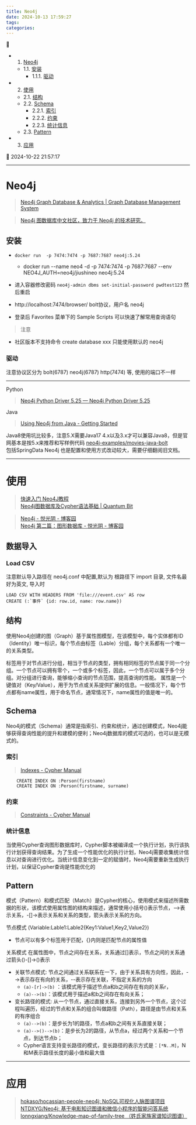 ```yaml
---
title: Neo4j
date: 2024-10-13 17:59:27
tags: 
categories: 
---
```


💠

- 1. [Neo4j](#neo4j)
    - 1.1. [安装](#安装)
        - 1.1.1. [驱动](#驱动)
- 2. [使用](#使用)
    - 2.1. [结构](#结构)
    - 2.2. [Schema](#schema)
        - 2.2.1. [索引](#索引)
        - 2.2.2. [约束](#约束)
        - 2.2.3. [统计信息](#统计信息)
    - 2.3. [Pattern](#pattern)
- 3. [应用](#应用)

💠 2024-10-22 21:57:17
****************************************
# Neo4j
> [Neo4j Graph Database & Analytics | Graph Database Management System](https://neo4j.com/)  

> [Neo4j 图数据库中文社区，致力于 Neo4j 的技术研究。](http://neo4j.com.cn/)  

## 安装

- `docker run  -p 7474:7474 -p 7687:7687 neo4j:5.24`
    - docker run --name neo4 -d -p 7474:7474 -p 7687:7687 --env NEO4J_AUTH=neo4j/jiushineo neo4j:5.24
- 进入容器修改密码 `neo4j-admin dbms set-initial-password pwdtest123` 然后重启

- http://localhost:7474/browser/  bolt协议，用户名 neo4j 
- 登录后 Favorites 菜单下的 Sample Scripts 可以快速了解常用查询语句

> 注意
- 社区版本不支持命令 create database xxx 只能使用默认的 neo4j

### 驱动

注意协议区分为 bolt(6787) neo4j(6787) http(7474) 等, 使用的端口不一样

************************


Python

> [Neo4j Python Driver 5.25 — Neo4j Python Driver 5.25](https://neo4j.com/docs/api/python-driver/current/)  

Java 

> [Using Neo4j from Java - Getting Started](https://neo4j.com/docs/getting-started/languages-guides/java/java-intro/)  

Java8使用坑比较多，注意5.X需要Java17 4.x以及3.x才可以兼容Java8，但是官网基本是按5.x来推荐和写样例代码 [neo4j-examples/movies-java-bolt ](https://github.com/neo4j-examples/movies-java-bolt)  
包括SpringData Neo4j 也是配置和使用方式改动较大，需要仔细翻阅旧文档。

************************

# 使用
> [快速入门 Neo4J教程](https://juejin.cn/post/7146016720388358181)  
> [Neo4j图数据库及Cypher语法基础 | Quantum Bit](https://www.eula.club/blogs/Neo4j%E5%9B%BE%E6%95%B0%E6%8D%AE%E5%BA%93%E5%8F%8ACypher%E8%AF%AD%E6%B3%95%E5%9F%BA%E7%A1%80.html)  


> [Neo4j - 悦光阴 - 博客园](https://www.cnblogs.com/ljhdo/tag/Neo4j/)  
> [Neo4j 第二篇：图形数据库 - 悦光阴 - 博客园](https://www.cnblogs.com/ljhdo/p/5178225.html)  

## 数据导入

### Load CSV
注意默认导入路径在 neo4j.conf 中配置,默认为 根路径下 import 目录, 文件名最好为英文, 导入时
```cypher
LOAD CSV WITH HEADERS FROM 'file:///event.csv' AS row
CREATE (:`事件` {id: row.id, name: row.name})
```

## 结构
使用Neo4j创建的图（Graph）基于属性图模型，在该模型中，每个实体都有ID（Identity）唯一标识，每个节点由标签（Lable）分组，每个关系都有一个唯一的关系类型。

标签用于对节点进行分组，相当于节点的类型，拥有相同标签的节点属于同一个分组。一个节点可以拥有零个，一个或多个标签，因此，一个节点可以属于多个分组。对分组进行查询，能够缩小查询的节点范围，提高查询的性能。
属性是一个键值对（Key/Value），用于为节点或关系提供扩展的信息。一般情况下，每个节点都有name属性，用于命名节点，通常情况下，name属性的值是唯一的。

## Schema
Neo4j的模式（Schema）通常是指索引、约束和统计，通过创建模式，Neo4j能够获得查询性能的提升和建模的便利；Neo4j数据库的模式可选的，也可以是无模式的。

### 索引
> [Indexes - Cypher Manual](https://neo4j.com/docs/cypher-manual/current/indexes/)  

```
    CREATE INDEX ON :Person(firstname)
    CREATE INDEX ON :Person(firstname, surname)
```

### 约束
> [Constraints - Cypher Manual](https://neo4j.com/docs/cypher-manual/current/constraints/)  

### 统计信息

当使用Cypher查询图形数据库时，Cypher脚本被编译成一个执行计划，执行该执行计划获得查询结果。为了生成一个性能优化的执行计划，Neo4j需要收集统计信息以对查询进行优化。当统计信息变化到一定的赋值时，Neo4j需要重新生成执行计划，以保证Cypher查询是性能优化的

## Pattern
模式（Pattern）和模式匹配（Match）是Cypher的核心，使用模式来描述所需数据的形状，该模式使用属性图的结构来描述，通常使用小括号()表示节点，-->表示关系，-[]->表示关系和关系的类型，箭头表示关系的方向。

节点模式 (Variable:Lable1:Lable2{Key1:Value1,Key2,Value2}) 
- 节点可以有多个标签用于匹配，{}内则是匹配节点的属性值

关系模式  在属性图中，节点之间存在关系，关系通过[]表示，节点之间的关系通过箭头()-[]->()表示
- 关联节点模式: 节点之间通过关系联系在一下，由于关系具有方向性，因此，-->表示存在有向的关系，--表示存在关联，不指定关系的方向
    - `(a)-[r]->(b)` ：该模式用于描述节点a和b之间存在有向的关系r，
    - `(a)-->(b)`：该模式用于描述a和b之间存在有向关系；
- 变长路径的模式: 从一个节点，通过直接关系，连接到另外一个节点，这个过程叫遍历，经过的节点和关系的组合叫做路径（Path），路径是由节点和关系的有序组合
    - `(a)-->(b)`：是步长为1的路径，节点a和b之间有关系直接关联；
    - `(a)-->()-->(b)`：是步长为2的路径，从节点a，经过两个关系和一个节点，到达节点b；
    - Cypher语言支持变长路径的模式，变长路径的表示方式是：`[*N..M]`，N和M表示路径长度的最小值和最大值

************************

# 应用
> [hokaso/hocassian-people-neo4j: NoSQL可视化人脉图谱项目](https://github.com/hokaso/hocassian-people-neo4j)  
> [NTDXYG/Neo4j: 基于电影知识图谱和微信小程序的智能问答系统](https://github.com/NTDXYG/Neo4j)  
> [lonngxiang/Knowledge-map-of-family-tree （姓氏家族家谱知识图谱）](https://github.com/lonngxiang/Knowledge-map-of-family-tree)  


